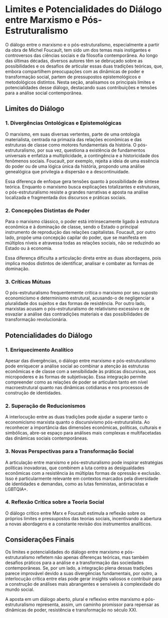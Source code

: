 
# Limites e Potencialidades do Diálogo entre Marxismo e Pós-Estruturalismo

O diálogo entre o marxismo e o pós-estruturalismo, especialmente a partir da obra de Michel Foucault, tem sido um dos temas mais instigantes e controversos das ciências sociais e da filosofia contemporânea. Ao longo das últimas décadas, diversos autores têm se debruçado sobre as possibilidades e os desafios de articular essas duas tradições teóricas, que, embora compartilhem preocupações com as dinâmicas de poder e transformação social, partem de pressupostos epistemológicos e metodológicos distintos. Nesta seção, analisamos os principais limites e potencialidades desse diálogo, destacando suas contribuições e tensões para a análise social contemporânea.

## Limites do Diálogo

### 1. Divergências Ontológicas e Epistemológicas

O marxismo, em suas diversas vertentes, parte de uma ontologia materialista, centrada na primazia das relações econômicas e das estruturas de classe como motores fundamentais da história. O pós-estruturalismo, por sua vez, questiona a existência de fundamentos universais e enfatiza a multiplicidade, a contingência e a historicidade dos fenômenos sociais. Foucault, por exemplo, rejeita a ideia de uma essência do poder ou de uma lógica única da história, propondo uma análise genealógica que privilegia a dispersão e a descontinuidade.

Essa diferença de enfoque gera tensões quanto à possibilidade de síntese teórica. Enquanto o marxismo busca explicações totalizantes e estruturais, o pós-estruturalismo resiste a grandes narrativas e aposta na análise localizada e fragmentada dos discursos e práticas sociais.

### 2. Concepções Distintas de Poder

Para o marxismo clássico, o poder está intrinsecamente ligado à estrutura econômica e à dominação de classe, sendo o Estado o principal instrumento de reprodução das relações capitalistas. Foucault, por outro lado, propõe uma concepção capilar do poder, que se manifesta em múltiplos níveis e atravessa todas as relações sociais, não se reduzindo ao Estado ou à economia.

Essa diferença dificulta a articulação direta entre as duas abordagens, pois implica modos distintos de identificar, analisar e combater as formas de dominação.

### 3. Críticas Mútuas

O pós-estruturalismo frequentemente critica o marxismo por seu suposto economicismo e determinismo estrutural, acusando-o de negligenciar a pluralidade dos sujeitos e das formas de resistência. Por outro lado, marxistas acusam o pós-estruturalismo de relativismo excessivo e de esvaziar a análise das contradições materiais e das possibilidades de transformação revolucionária.

## Potencialidades do Diálogo

### 1. Enriquecimento Analítico

Apesar das divergências, o diálogo entre marxismo e pós-estruturalismo pode enriquecer a análise social ao combinar a atenção às estruturas econômicas e de classe com a sensibilidade às práticas discursivas, aos micropoderes e às formas de subjetivação. Essa integração permite compreender como as relações de poder se articulam tanto em nível macroestrutural quanto nas dinâmicas cotidianas e nos processos de construção de identidades.

### 2. Superação de Reducionismos

A interlocução entre as duas tradições pode ajudar a superar tanto o economicismo marxista quanto o discursivismo pós-estruturalista. Ao reconhecer a importância das dimensões econômicas, políticas, culturais e simbólicas, abre-se espaço para análises mais complexas e multifacetadas das dinâmicas sociais contemporâneas.

### 3. Novas Perspectivas para a Transformação Social

A articulação entre marxismo e pós-estruturalismo pode inspirar estratégias políticas inovadoras, que combinem a luta contra as desigualdades econômicas com a resistência às múltiplas formas de opressão e exclusão. Isso é particularmente relevante em contextos marcados pela diversidade de identidades e demandas, como as lutas feministas, antirracistas e LGBTQIA+.

### 4. Reflexão Crítica sobre a Teoria Social

O diálogo crítico entre Marx e Foucault estimula a reflexão sobre os próprios limites e pressupostos das teorias sociais, incentivando a abertura a novas abordagens e a constante revisão dos instrumentos analíticos.

## Considerações Finais

Os limites e potencialidades do diálogo entre marxismo e pós-estruturalismo refletem não apenas diferenças teóricas, mas também desafios práticos para a análise e a transformação das sociedades contemporâneas. Se, por um lado, a integração plena dessas tradições parece improvável devido a suas divergências fundamentais, por outro, a interlocução crítica entre elas pode gerar insights valiosos e contribuir para a construção de análises mais abrangentes e sensíveis à complexidade do mundo social.

A aposta em um diálogo aberto, plural e reflexivo entre marxismo e pós-estruturalismo representa, assim, um caminho promissor para repensar as dinâmicas de poder, resistência e transformação no século XXI.
```

